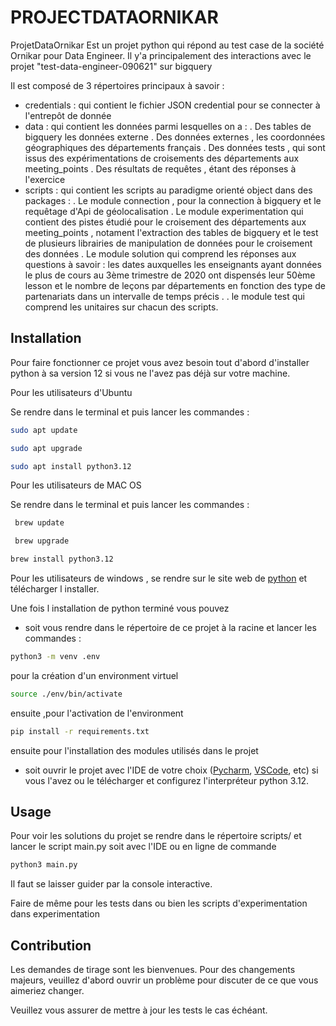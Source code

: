 # PROJECTDATAORNIKAR

ProjetDataOrnikar Est un projet python qui répond au test case de la société Ornikar pour Data Engineer. Il y'a principalement des interactions avec le projet "test-data-engineer-090621" sur bigquery 

Il est composé de 3 répertoires principaux à savoir :
- credentials : qui contient le fichier JSON credential pour se connecter à l'entrepôt de donnée
- data : qui contient les données parmi lesquelles on a :
  . Des tables de bigquery les données externe
  . Des données externes , les coordonnées géographiques des départements français
  . Des données tests , qui sont issus des expérimentations de croisements des départements aux meeting_points
  . Des résultats de requêtes , étant des réponses à l'exercice
- scripts : qui contient les scripts au paradigme orienté object dans des packages :
   . Le module connection , pour la connection à bigquery et le requêtage d'Api de géolocalisation
   . Le module experimentation qui contient des pistes étudié pour le croisement des départements aux meeting_points , notament l'extraction des tables de bigquery et le test de plusieurs librairies de manipulation de données pour le croisement des données
   . Le module solution qui comprend les réponses aux questions à savoir  : les dates auxquelles les enseignants ayant données le plus de cours au 3ème trimestre de 2020 ont dispensés leur 50ème lesson et le nombre de leçons par départements en fonction des type de partenariats dans un intervalle de temps précis .
   . le module test qui comprend les unitaires sur chacun des scripts.


## Installation

Pour faire fonctionner ce projet vous avez besoin tout d'abord d'installer python à sa version 12 si vous ne l'avez pas déjà sur votre machine.



Pour les utilisateurs d'Ubuntu

Se rendre dans le terminal et puis lancer les commandes :

```bash
sudo apt update
```

```bash
sudo apt upgrade
```

```bash
sudo apt install python3.12
```
 
Pour les utilisateurs de MAC OS

Se rendre dans le terminal et puis lancer les commandes :

```bash
 brew update
```

```bash
 brew upgrade
```

```bash
brew install python3.12
```
Pour les utilisateurs de windows , se rendre sur le site web de [python](https://www.python.org/downloads/release/python-3120/) et télécharger l installer.

Une fois l installation de python terminé vous pouvez 
- soit vous rendre dans le répertoire de ce projet à la racine et lancer les commandes :
```bash
python3 -m venv .env
```
pour la création d'un environment virtuel

```bash
source ./env/bin/activate
```
ensuite ,pour l'activation de l'environment

```bash
pip install -r requirements.txt
```
ensuite pour l'installation des modules utilisés dans le projet

- soit ouvrir le projet avec l'IDE de votre choix ([Pycharm](https://www.jetbrains.com/pycharm/), [VSCode](https://code.visualstudio.com/), etc) si vous l'avez ou le télécharger et configurez l'interpréteur python 3.12.

## Usage
Pour voir les solutions du projet se rendre dans le répertoire scripts/ et lancer le script main.py soit avec l'IDE ou en ligne de commande

```bash
python3 main.py
```
Il faut se laisser guider par la console interactive.

Faire de même pour les tests dans ou bien les scripts d'experimentation dans experimentation



## Contribution

Les demandes de tirage sont les bienvenues. Pour des changements majeurs, veuillez d'abord ouvrir un problème
pour discuter de ce que vous aimeriez changer.

Veuillez vous assurer de mettre à jour les tests le cas échéant.

